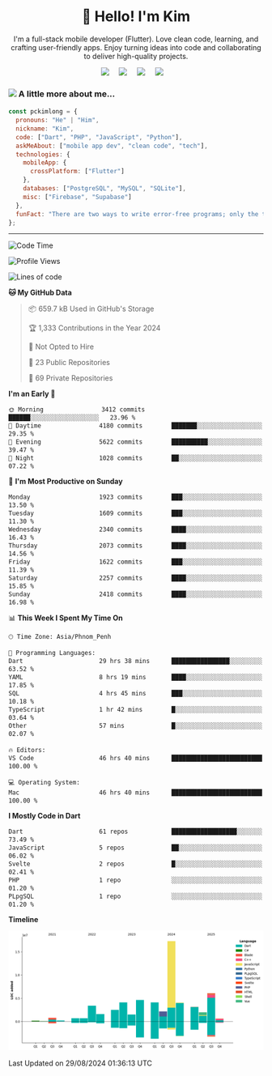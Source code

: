 <h1 align="center">👋 Hello! I'm Kim</h1>

<p align="center">
   I'm a full-stack mobile developer (Flutter). Love clean code, learning, and crafting user-friendly apps. Enjoy turning ideas into code and collaborating to deliver high-quality projects.
</p>

<p align="center">
  <a href="mailto:pochkimlong88@gmail.com"><img src="https://img.shields.io/badge/gmail-%23D14836.svg?&style=for-the-badge&logo=gmail&logoColor=white" /></a>&nbsp;&nbsp;&nbsp;&nbsp;
  <a href="https://t.me/pochkimlong/"><img src="https://img.shields.io/badge/telegram-%230077B5.svg?&style=for-the-badge&logo=telegram&logoColor=white" /></a>&nbsp;&nbsp;&nbsp;&nbsp;
  <a href="https://www.youtube.com/@PochKimlong/"><img src="https://img.shields.io/badge/youtube-%23dc2743.svg?&style=for-the-badge&logo=youtube&logoColor=white" /></a>&nbsp;&nbsp;&nbsp;&nbsp;
  <a href="https://www.tiktok.com/@pckimlong/"><img src="https://img.shields.io/badge/tiktok-%23000000.svg?&style=for-the-badge&logo=tiktok&logoColor=white" /></a>&nbsp;&nbsp;&nbsp;&nbsp;
</p>

### <img src="https://media.giphy.com/media/VgCDAzcKvsR6OM0uWg/giphy.gif" width="50"> A little more about me...  

```javascript
const pckimlong = {
  pronouns: "He" | "Him",
  nickname: "Kim",
  code: ["Dart", "PHP", "JavaScript", "Python"],
  askMeAbout: ["mobile app dev", "clean code", "tech"],
  technologies: {
    mobileApp: {
      crossPlatform: ["Flutter"]
    },
    databases: ["PostgreSQL", "MySQL", "SQLite"],
    misc: ["Firebase", "Supabase"]
  },
  funFact: "There are two ways to write error-free programs; only the third one works."
};
```
---

<!--START_SECTION:waka-->
![Code Time](http://img.shields.io/badge/Code%20Time-413%20hrs%2036%20mins-blue)

![Profile Views](http://img.shields.io/badge/Profile%20Views-2-blue)

![Lines of code](https://img.shields.io/badge/From%20Hello%20World%20I%27ve%20Written-26.4%20million%20lines%20of%20code-blue)

**🐱 My GitHub Data** 

> 📦 659.7 kB Used in GitHub's Storage 
 > 
> 🏆 1,333 Contributions in the Year 2024
 > 
> 🚫 Not Opted to Hire
 > 
> 📜 23 Public Repositories 
 > 
> 🔑 69 Private Repositories 
 > 
**I'm an Early 🐤** 

```text
🌞 Morning                3412 commits        ██████░░░░░░░░░░░░░░░░░░░   23.96 % 
🌆 Daytime                4180 commits        ███████░░░░░░░░░░░░░░░░░░   29.35 % 
🌃 Evening                5622 commits        ██████████░░░░░░░░░░░░░░░   39.47 % 
🌙 Night                  1028 commits        ██░░░░░░░░░░░░░░░░░░░░░░░   07.22 % 
```
📅 **I'm Most Productive on Sunday** 

```text
Monday                   1923 commits        ███░░░░░░░░░░░░░░░░░░░░░░   13.50 % 
Tuesday                  1609 commits        ███░░░░░░░░░░░░░░░░░░░░░░   11.30 % 
Wednesday                2340 commits        ████░░░░░░░░░░░░░░░░░░░░░   16.43 % 
Thursday                 2073 commits        ████░░░░░░░░░░░░░░░░░░░░░   14.56 % 
Friday                   1622 commits        ███░░░░░░░░░░░░░░░░░░░░░░   11.39 % 
Saturday                 2257 commits        ████░░░░░░░░░░░░░░░░░░░░░   15.85 % 
Sunday                   2418 commits        ████░░░░░░░░░░░░░░░░░░░░░   16.98 % 
```


📊 **This Week I Spent My Time On** 

```text
🕑︎ Time Zone: Asia/Phnom_Penh

💬 Programming Languages: 
Dart                     29 hrs 38 mins      ████████████████░░░░░░░░░   63.52 % 
YAML                     8 hrs 19 mins       ████░░░░░░░░░░░░░░░░░░░░░   17.85 % 
SQL                      4 hrs 45 mins       ███░░░░░░░░░░░░░░░░░░░░░░   10.18 % 
TypeScript               1 hr 42 mins        █░░░░░░░░░░░░░░░░░░░░░░░░   03.64 % 
Other                    57 mins             █░░░░░░░░░░░░░░░░░░░░░░░░   02.07 % 

🔥 Editors: 
VS Code                  46 hrs 40 mins      █████████████████████████   100.00 % 

💻 Operating System: 
Mac                      46 hrs 40 mins      █████████████████████████   100.00 % 
```

**I Mostly Code in Dart** 

```text
Dart                     61 repos            ██████████████████░░░░░░░   73.49 % 
JavaScript               5 repos             ██░░░░░░░░░░░░░░░░░░░░░░░   06.02 % 
Svelte                   2 repos             █░░░░░░░░░░░░░░░░░░░░░░░░   02.41 % 
PHP                      1 repo              ░░░░░░░░░░░░░░░░░░░░░░░░░   01.20 % 
PLpgSQL                  1 repo              ░░░░░░░░░░░░░░░░░░░░░░░░░   01.20 % 
```



**Timeline**

![Lines of Code chart](https://raw.githubusercontent.com/pckimlong/pckimlong/main/assets/bar_graph.png)


 Last Updated on 29/08/2024 01:36:13 UTC
<!--END_SECTION:waka-->

<!---
PochKimlong/PochKimlong is a ✨ special ✨ repository because its `README.md` (this file) appears on your GitHub profile.
You can click the Preview link to take a look at your changes.
--->
